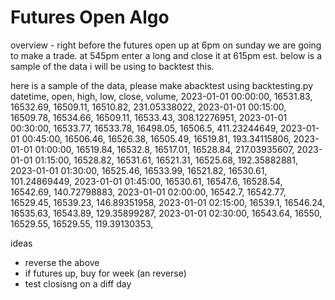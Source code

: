 # Futures Open Algo

overview -
right before the futures open up at 6pm on sunday we are going to make a trade. at 545pm enter a long and close it at 615pm est. below is a sample of the data i will be using to backtest this. 

here is a sample of the data, please make abacktest using backtesting.py
datetime, open, high, low, close, volume,
2023-01-01 00:00:00, 16531.83, 16532.69, 16509.11, 16510.82, 231.05338022,
2023-01-01 00:15:00, 16509.78, 16534.66, 16509.11, 16533.43, 308.12276951,
2023-01-01 00:30:00, 16533.77, 16533.78, 16498.05, 16506.5, 411.23244649,
2023-01-01 00:45:00, 16506.46, 16526.38, 16505.49, 16519.81, 193.34115806,
2023-01-01 01:00:00, 16519.84, 16532.8, 16517.01, 16528.84, 217.03935607,
2023-01-01 01:15:00, 16528.82, 16531.61, 16521.31, 16525.68, 192.35882881,
2023-01-01 01:30:00, 16525.46, 16533.99, 16521.82, 16530.61, 101.24869449,
2023-01-01 01:45:00, 16530.61, 16547.6, 16528.54, 16542.69, 140.72798883,
2023-01-01 02:00:00, 16542.7, 16542.77, 16529.45, 16539.23, 146.89351958,
2023-01-01 02:15:00, 16539.1, 16546.24, 16535.63, 16543.89, 129.35899287,
2023-01-01 02:30:00, 16543.64, 16550, 16529.55, 16529.55, 119.39130353,

ideas
- reverse the above 
- if futures up, buy for week (an reverse)
- test closisng on a diff day